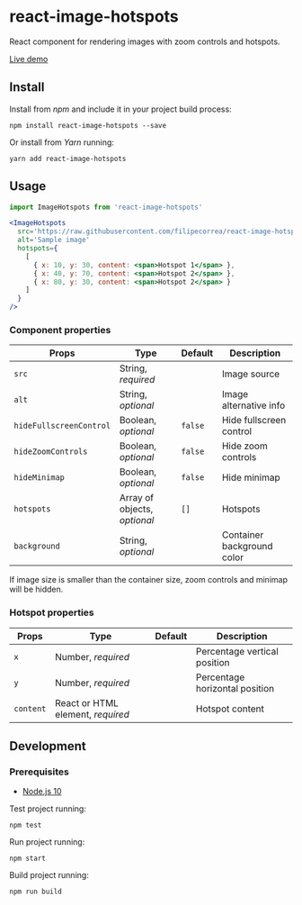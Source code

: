 # react-image-hotspots

React component for rendering images with zoom controls and hotspots.

[Live demo](https://filipecorrea.github.io/react-image-hotspots/)

## Install

Install from _npm_ and include it in your project build process:

```
npm install react-image-hotspots --save
```

Or install from _Yarn_ running:

```
yarn add react-image-hotspots
```

## Usage

```jsx
import ImageHotspots from 'react-image-hotspots'

<ImageHotspots
  src='https://raw.githubusercontent.com/filipecorrea/react-image-hotspots/master/src/landscape.jpg'
  alt='Sample image'
  hotspots={
    [
      { x: 10, y: 30, content: <span>Hotspot 1</span> },
      { x: 40, y: 70, content: <span>Hotspot 2</span> },
      { x: 80, y: 30, content: <span>Hotspot 2</span> }
    ]
  }
/>
```

### Component properties

| Props                   | Type                         | Default | Description                |
|-------------------------|------------------------------|---------|----------------------------|
| `src`                   | String, _required_           |         | Image source               |
| `alt`                   | String, _optional_           |         | Image alternative info     |
| `hideFullscreenControl` | Boolean, _optional_          | `false` | Hide fullscreen control    |
| `hideZoomControls`      | Boolean, _optional_          | `false` | Hide zoom controls         |
| `hideMinimap`           | Boolean, _optional_          | `false` | Hide minimap               |
| `hotspots`              | Array of objects, _optional_ | `[]`    | Hotspots                   |
| `background`            | String, _optional_           |         | Container background color |

If image size is smaller than the container size, zoom controls and minimap will be hidden.

### Hotspot properties

| Props     | Type                              | Default | Description                    |
|-----------|-----------------------------------|---------|--------------------------------|
| `x`       | Number, _required_                |         | Percentage vertical position   |
| `y`       | Number, _required_                |         | Percentage horizontal position |
| `content` | React or HTML element, _required_ |         | Hotspot content                |

## Development

### Prerequisites

- [Node.js 10](https://nodejs.org/dist/latest-v10.x/)

Test project running:

```
npm test
```

Run project running:

```
npm start
```

Build project running:

```
npm run build
```
